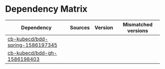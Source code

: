 # Dependency Matrix

Dependency | Sources | Version | Mismatched versions
---------- | ------- | ------- | -------------------
[cb-kubecd/bdd-spring-1586197345](https://github.com/cb-kubecd/bdd-spring-1586197345.git) |  | []() | 
[cb-kubecd/bdd-gh-1586198403](https://github.com/cb-kubecd/bdd-gh-1586198403.git) |  | []() | 
